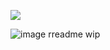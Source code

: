 ![](https://komarev.com/ghpvc/?username=pawfusu&label=PROFILE+VIEWS)

![image](https://64.media.tumblr.com/fb1a3629113b7976da124857956e5488/7b4cca565390ef2d-c6/s400x600/d53ff56a6f0ede073f3a45c6e1cfd849a219f90d.pnj)
rreadme wip
